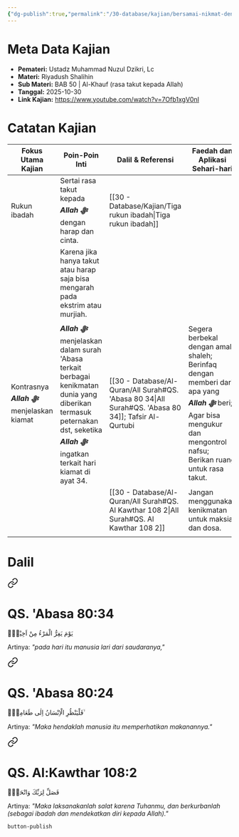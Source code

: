 ```yaml
---
{"dg-publish":true,"permalink":"/30-database/kajian/bersamai-nikmat-dengan-rasa-takut/","tags":["kajian"]}
---
```





# Meta Data Kajian 
<div><ul class="dataview list-view-ul"><li><span><strong>Pemateri:</strong> Ustadz Muhammad Nuzul Dzikri, Lc</span></li><li><span><strong>Materi:</strong> Riyadush Shalihin</span></li><li><span><strong>Sub Materi:</strong> BAB 50 | Al-Khauf (rasa takut kepada Allah)</span></li><li><span><strong>Tanggal:</strong> 2025-10-30</span></li><li><span><strong>Link Kajian:</strong> <a rel="noopener nofollow" class="external-link" href="https://www.youtube.com/watch?v=7Ofb1xgV0nI" target="_blank">https://www.youtube.com/watch?v=7Ofb1xgV0nI</a></span></li></ul></div>

# Catatan Kajian
| **Fokus Utama Kajian**                      | **Poin-Poin Inti**                                                                                                                                                                     | **Dalil & Referensi**                             | **Faedah dan Aplikasi Sehari-hari**                                                                                                                                    |
| ------------------------------------------- | -------------------------------------------------------------------------------------------------------------------------------------------------------------------------------------- | ------------------------------------------------- | ---------------------------------------------------------------------------------------------------------------------------------------------------------------------- |
| Rukun ibadah                                | Sertai rasa takut kepada ***Allah ﷻ*** dengan harap dan cinta.                                                                                                                         | [[30 - Database/Kajian/Tiga rukun ibadah\|Tiga rukun ibadah]]                             |                                                                                                                                                                        |
|                                             | Karena jika hanya takut atau harap saja bisa mengarah pada ekstrim atau murjiah.                                                                                                       |                                                   |                                                                                                                                                                        |
| Kontrasnya ***Allah ﷻ*** menjelaskan kiamat | ***Allah ﷻ*** menjelaskan dalam surah 'Abasa terkait berbagai kenikmatan dunia yang diberikan termasuk peternakan dst, seketika ***Allah ﷻ*** ingatkan terkait hari kiamat di ayat 34. | [[30 - Database/Al-Quran/All Surah#QS. 'Abasa 80 34\|All Surah#QS. 'Abasa 80 34]]; Tafsir Al-Qurtubi | Segera berbekal dengan amal shaleh; Berinfaq dengan memberi dari apa yang ***Allah ﷻ*** beri; Agar bisa mengukur dan mengontrol nafsu; Berikan ruang untuk rasa takut. |
|                                             |                                                                                                                                                                                        | [[30 - Database/Al-Quran/All Surah#QS. Al Kawthar 108 2\|All Surah#QS. Al Kawthar 108 2]]                | Jangan menggunakan kenikmatan untuk maksiat dan dosa.                                                                                                                  |
|                                             |                                                                                                                                                                                        |                                                   |                                                                                                                                                                        |
# Dalil

<div class="transclusion internal-embed is-loaded"><a class="markdown-embed-link" href="/30-database/al-quran/all-surah/#qs-abasa-80-34" aria-label="Open link"><svg xmlns="http://www.w3.org/2000/svg" width="24" height="24" viewBox="0 0 24 24" fill="none" stroke="currentColor" stroke-width="2" stroke-linecap="round" stroke-linejoin="round" class="svg-icon lucide-link"><path d="M10 13a5 5 0 0 0 7.54.54l3-3a5 5 0 0 0-7.07-7.07l-1.72 1.71"></path><path d="M14 11a5 5 0 0 0-7.54-.54l-3 3a5 5 0 0 0 7.07 7.07l1.71-1.71"></path></svg></a><div class="markdown-embed">



# QS. 'Abasa 80:34
يَوْمَ يَفِرُّ الْمَرْءُ مِنْ اَخِيْهِۙ

Artinya: *"pada hari itu manusia lari dari saudaranya,"*



</div></div>

 
<div class="transclusion internal-embed is-loaded"><a class="markdown-embed-link" href="/30-database/al-quran/all-surah/#qs-abasa-80-24" aria-label="Open link"><svg xmlns="http://www.w3.org/2000/svg" width="24" height="24" viewBox="0 0 24 24" fill="none" stroke="currentColor" stroke-width="2" stroke-linecap="round" stroke-linejoin="round" class="svg-icon lucide-link"><path d="M10 13a5 5 0 0 0 7.54.54l3-3a5 5 0 0 0-7.07-7.07l-1.72 1.71"></path><path d="M14 11a5 5 0 0 0-7.54-.54l-3 3a5 5 0 0 0 7.07 7.07l1.71-1.71"></path></svg></a><div class="markdown-embed">



# QS. 'Abasa 80:24
فَلْيَنْظُرِ الْاِنْسَانُ اِلٰى طَعَامِهٖٓ ۙ 

Artinya: *"Maka hendaklah manusia itu memperhatikan makanannya."*



</div></div>

 
<div class="transclusion internal-embed is-loaded"><a class="markdown-embed-link" href="/30-database/al-quran/all-surah/#qs-al-kawthar-108-2" aria-label="Open link"><svg xmlns="http://www.w3.org/2000/svg" width="24" height="24" viewBox="0 0 24 24" fill="none" stroke="currentColor" stroke-width="2" stroke-linecap="round" stroke-linejoin="round" class="svg-icon lucide-link"><path d="M10 13a5 5 0 0 0 7.54.54l3-3a5 5 0 0 0-7.07-7.07l-1.72 1.71"></path><path d="M14 11a5 5 0 0 0-7.54-.54l-3 3a5 5 0 0 0 7.07 7.07l1.71-1.71"></path></svg></a><div class="markdown-embed">



# QS. Al:Kawthar 108:2
فَصَلِّ لِرَبِّكَ وَانْحَرْۗ

Artinya: *"Maka laksanakanlah salat karena Tuhanmu, dan berkurbanlah (sebagai ibadah dan mendekatkan diri kepada Allah)."*



</div></div>

 `button-publish`